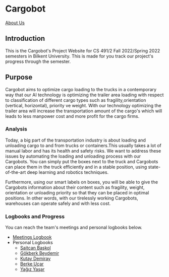 # Cargobot

<a href="https://cargobot-project.github.io/Cargobot/AboutUs">About Us</a>

## Introduction 
This is the Cargobot's Project Website for CS 491/2 Fall 2022/Spring 2022 semesters in Bilkent University. This is made for you track our project's progress through the semester.

## Purpose 
Cargobot aims to optimize cargo loading to the trucks in a contemporary way that our AI technology is optimizing the trailer area loading with respect to classification of different cargo types such as fragility,orientation (vertical, horizontal), priority ve weight. With our technology optimizing the trailer area will increase the transportation amount of the cargo's which will leads to less manpower cost and more profit for the cargo firms.

### Analysis

Today, a big part of the transportation industry is about loading and unloading cargo to and from trucks or containers.This usually takes a lot of manual labor and has its health and safety risks. We want to address these issues by automating the loading and unloading process with our Cargobots. You can simply put the boxes next to the truck and Cargobots can place them in the truck efficiently and in a stable position, using state-of-the-art deep learning and robotics techniques.

Furthermore, using our smart labels on boxes, you will be able to give the Cargobots information about their content such as fragility, weight, orientation or unloading priority so that they can be placed in optimal positions. In other words, with our tirelessly working Cargobots, warehouses can operate safely and with less cost.


### Logbooks and Progress 

You can reach the team's meetings and personal logbooks below. 

* <a href="https://cargobot-project.github.io/Cargobot/MeetingsLogbook">Meetings Logbook</a>
* Personal Logbooks
    * <a href="https://cargobot-project.github.io/Cargobot/21803589_Saitcan_Baskol_Logbook">Saitcan Başkol</a>
    * <a href="https://cargobot-project.github.io/Cargobot/21902638_Gokberk_Beydemir_Logbook">Gökberk Beydemir</a>
    * <a href="https://cargobot-project.github.io/Cargobot/219018185_Kutay_Demiray_Logbook">Kutay Demiray</a>
    * <a href="https://cargobot-project.github.io/Cargobot/21902238_Berke_Ucar_Logbook">Berke Uçar</a>
    * <a href="https://cargobot-project.github.io/Cargobot/21902951_Yagiz_Yasar_Logbook">Yağız Yaşar</a>
